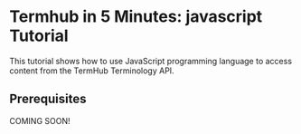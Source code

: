 Termhub in 5 Minutes: javascript Tutorial
=========================================

This tutorial shows how to use JavaScript programming language to access content from the TermHub Terminology API.

Prerequisites
-------------

COMING SOON!
